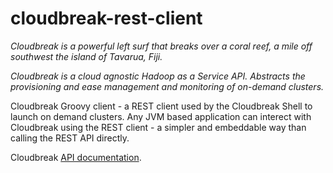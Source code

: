 cloudbreak-rest-client
======================

*Cloudbreak is a powerful left surf that breaks over a coral reef, a mile off southwest the island of Tavarua, Fiji.*

*Cloudbreak is a cloud agnostic Hadoop as a Service API. Abstracts the provisioning and ease management and monitoring of on-demand clusters.*

Cloudbreak Groovy client - a REST client used by the Cloudbreak Shell to launch on demand clusters. Any JVM based application can interect with Cloudbreak using the REST client - a simpler and embeddable way than calling the REST API directly.

Cloudbreak [API documentation](http://docs.cloudbreak.apiary.io/).
